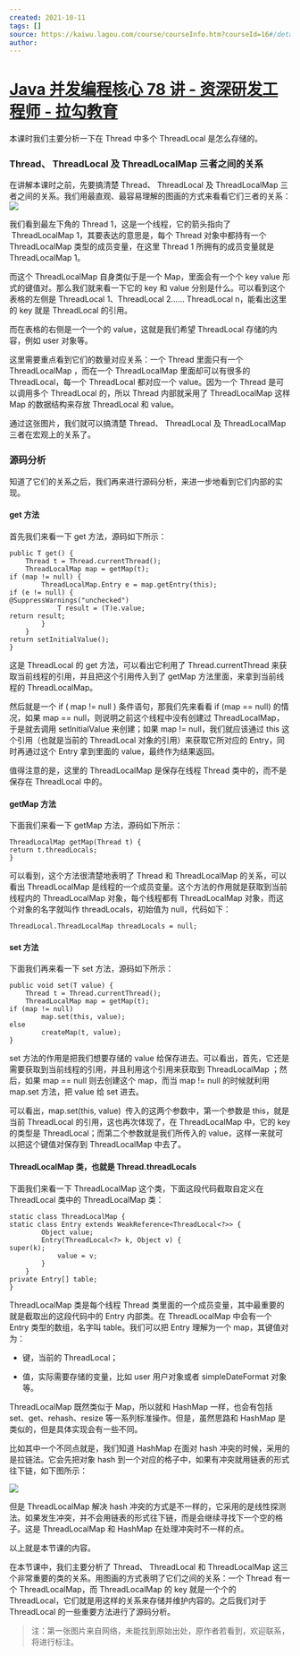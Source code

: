 ```yaml
---
created: 2021-10-11
tags: []
source: https://kaiwu.lagou.com/course/courseInfo.htm?courseId=16#/detail/pc?id=238
author: 
---
```


# [Java 并发编程核心 78 讲 - 资深研发工程师 - 拉勾教育](https://kaiwu.lagou.com/course/courseInfo.htm?courseId=16#/detail/pc?id=238)


本课时我们主要分析一下在 Thread 中多个 ThreadLocal 是怎么存储的。

### Thread、 ThreadLocal 及 ThreadLocalMap 三者之间的关系

在讲解本课时之前，先要搞清楚 Thread、 ThreadLocal 及 ThreadLocalMap 三者之间的关系。我们用最直观、最容易理解的图画的方式来看看它们三者的关系：  
![](https://s0.lgstatic.com/i/image3/M01/67/E8/Cgq2xl5M5a6ADeCKAABC52ZxZCk238.png)

我们看到最左下角的 Thread 1，这是一个线程，它的箭头指向了  ThreadLocalMap 1，其要表达的意思是，每个 Thread 对象中都持有一个 ThreadLocalMap 类型的成员变量，在这里 Thread 1 所拥有的成员变量就是 ThreadLocalMap 1。

而这个 ThreadLocalMap 自身类似于是一个 Map，里面会有一个个 key value 形式的键值对。那么我们就来看一下它的 key 和 value 分别是什么。可以看到这个表格的左侧是 ThreadLocal 1、ThreadLocal 2…… ThreadLocal n，能看出这里的 key 就是 ThreadLocal 的引用。

而在表格的右侧是一个一个的 value，这就是我们希望 ThreadLocal 存储的内容，例如 user 对象等。

这里需要重点看到它们的数量对应关系：一个 Thread 里面只有一个ThreadLocalMap ，而在一个 ThreadLocalMap 里面却可以有很多的 ThreadLocal，每一个 ThreadLocal 都对应一个 value。因为一个 Thread 是可以调用多个 ThreadLocal 的，所以 Thread 内部就采用了 ThreadLocalMap 这样 Map 的数据结构来存放 ThreadLocal 和 value。

通过这张图片，我们就可以搞清楚 Thread、 ThreadLocal 及 ThreadLocalMap 三者在宏观上的关系了。

### 源码分析

知道了它们的关系之后，我们再来进行源码分析，来进一步地看到它们内部的实现。

#### get 方法

首先我们来看一下 get 方法，源码如下所示：

```
public T get() {
    Thread t = Thread.currentThread();
    ThreadLocalMap map = getMap(t);
if (map != null) {
        ThreadLocalMap.Entry e = map.getEntry(this);
if (e != null) {
@SuppressWarnings("unchecked")
            T result = (T)e.value;
return result;
        }
    }
return setInitialValue();
}
```

这是 ThreadLocal 的 get 方法，可以看出它利用了 Thread.currentThread 来获取当前线程的引用，并且把这个引用传入到了 getMap 方法里面，来拿到当前线程的 ThreadLocalMap。

然后就是一个 if ( map != null ) 条件语句，那我们先来看看 if (map == null) 的情况，如果 map == null，则说明之前这个线程中没有创建过 ThreadLocalMap，于是就去调用 setInitialValue 来创建；如果 map != null，我们就应该通过 this 这个引用（也就是当前的 ThreadLocal 对象的引用）来获取它所对应的 Entry，同时再通过这个 Entry 拿到里面的 value，最终作为结果返回。

值得注意的是，这里的 ThreadLocalMap 是保存在线程 Thread 类中的，而不是保存在 ThreadLocal 中的。

#### getMap 方法

下面我们来看一下 getMap 方法，源码如下所示：

```
ThreadLocalMap getMap(Thread t) {
return t.threadLocals;
}
```

可以看到，这个方法很清楚地表明了 Thread 和 ThreadLocalMap 的关系，可以看出 ThreadLocalMap 是线程的一个成员变量。这个方法的作用就是获取到当前线程内的 ThreadLocalMap 对象，每个线程都有 ThreadLocalMap 对象，而这个对象的名字就叫作 threadLocals，初始值为 null，代码如下：

```
ThreadLocal.ThreadLocalMap threadLocals = null;
```

#### set 方法

下面我们再来看一下 set 方法，源码如下所示：

```
public void set(T value) {
    Thread t = Thread.currentThread();
    ThreadLocalMap map = getMap(t);
if (map != null)
        map.set(this, value);
else
        createMap(t, value);
}
```

set 方法的作用是把我们想要存储的 value 给保存进去。可以看出，首先，它还是需要获取到当前线程的引用，并且利用这个引用来获取到 ThreadLocalMap ；然后，如果 map == null 则去创建这个 map，而当 map != null 的时候就利用 map.set 方法，把 value 给 set 进去。

可以看出，map.set(this, value)  传入的这两个参数中，第一个参数是 this，就是当前 ThreadLocal 的引用，这也再次体现了，在 ThreadLocalMap 中，它的 key 的类型是 ThreadLocal；而第二个参数就是我们所传入的 value，这样一来就可以把这个键值对保存到 ThreadLocalMap 中去了。

#### ThreadLocalMap 类，也就是 Thread.threadLocals

下面我们来看一下 ThreadLocalMap 这个类，下面这段代码截取自定义在 ThreadLocal 类中的 ThreadLocalMap 类：

```
static class ThreadLocalMap {
static class Entry extends WeakReference<ThreadLocal<?>> {
        Object value;
        Entry(ThreadLocal<?> k, Object v) {
super(k);
            value = v;
        }
    }
private Entry[] table;
}
```

ThreadLocalMap 类是每个线程 Thread 类里面的一个成员变量，其中最重要的就是截取出的这段代码中的 Entry 内部类。在 ThreadLocalMap 中会有一个 Entry 类型的数组，名字叫 table。我们可以把 Entry 理解为一个 map，其键值对为：

-   键，当前的 ThreadLocal；
    
-   值，实际需要存储的变量，比如 user 用户对象或者 simpleDateFormat 对象等。
    

ThreadLocalMap 既然类似于 Map，所以就和 HashMap 一样，也会有包括 set、get、rehash、resize 等一系列标准操作。但是，虽然思路和 HashMap 是类似的，但是具体实现会有一些不同。

比如其中一个不同点就是，我们知道 HashMap 在面对 hash 冲突的时候，采用的是拉链法。它会先把对象 hash 到一个对应的格子中，如果有冲突就用链表的形式往下链，如下图所示：

![](https://s0.lgstatic.com/i/image3/M01/67/E8/CgpOIF5M5mqAPY_GAABqhQqH5zw536.png)

但是 ThreadLocalMap 解决 hash 冲突的方式是不一样的，它采用的是线性探测法。如果发生冲突，并不会用链表的形式往下链，而是会继续寻找下一个空的格子。这是 ThreadLocalMap 和 HashMap 在处理冲突时不一样的点。

以上就是本节课的内容。

在本节课中，我们主要分析了 Thread、 ThreadLocal 和 ThreadLocalMap 这三个非常重要的类的关系。用图画的方式表明了它们之间的关系：一个 Thread 有一个 ThreadLocalMap，而 ThreadLocalMap 的 key 就是一个个的 ThreadLocal，它们就是用这样的关系来存储并维护内容的。之后我们对于 ThreadLocal 的一些重要方法进行了源码分析。

> 注：第一张图片来自网络，未能找到原始出处，原作者若看到，欢迎联系，将进行标注。
